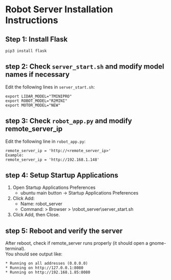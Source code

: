 # Robot Server Installation Instructions

## Step 1: Install Flask
`pip3 install flask`

## step 2: Check `server_start.sh` and modify model names if necessary
Edit the following lines in `server_start.sh`:
```
export LIDAR_MODEL="TMINIPRO"
export ROBOT_MODEL="R2MINI"
export MOTOR_MODEL="NEW"
```

## step 3: Check `robot_app.py` and modify remote_server_ip
Edit the following line in `robot_app.py`:
```
remote_server_ip = 'http://<remote_server_ip>'
Example:
remote_server_ip = 'http://192.168.1.148'
```

## step 4: Setup Startup Applications
1. Open Startup Applications Preferences
    - ubuntu main button -> Startup Applications Preferences
2. Click Add:
    - Name: robot_server
    - Command: > Browser > \robot_server\server_start.sh
3. Click Add, then Close.

## step 5: Reboot and verify the server
After reboot, check if remote_server runs properly (it should open a gnome-terminal).  
You should see output like:
```
* Running on all addresses (0.0.0.0)
* Running on http://127.0.0.1:8080
* Running on http://192.168.1.85:8080
```
